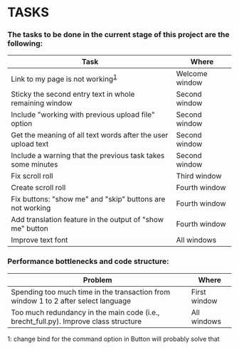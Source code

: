 # TASKS

### The tasks to be done in the current stage of this project are the following:

| Task | Where |
|----- | ------|
| Link to my page is not working<sup>[1](#footnote1)</sup> | Welcome window |
| Sticky the second entry text in whole remaining window | Second window |
| Include "working with previous upload file" option | Second window |
| Get the meaning of all text words after the user upload text | Second window |
| Include a warning that the previous task takes some minutes | Second window |
| Fix scroll roll | Third window
| Create scroll roll | Fourth window
| Fix buttons: "show me" and "skip" buttons are not working | Fourth window |
| Add translation feature in the output of "show me" button | Fourth window |
| Improve text font | All windows |





### Performance bottlenecks and code structure:

Problem | Where
------- | -----
Spending too much time in the transaction from window 1 to 2 after select language  | First window
Too much redundancy in the main code (i.e., brecht_full.py). Improve class structure  | All windows


<a name="footnote1">1</a>: change bind for the command option in Button will probably solve that